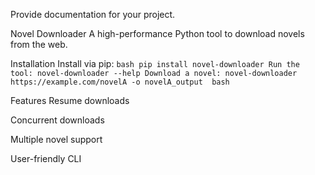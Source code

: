 Provide documentation for your project.

Novel Downloader
A high-performance Python tool to download novels from the web.

Installation
Install via pip: ```bash
pip install novel-downloader Run the tool: novel-downloader --help
Download a novel: novel-downloader https://example.com/novelA -o novelA_output 
bash```

Features
Resume downloads

Concurrent downloads

Multiple novel support

User-friendly CLI

